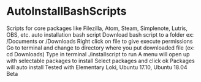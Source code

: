 # AutoInstallBashScripts
Scripts for core packages like Filezilla, Atom, Steam, Simplenote, Lutris, OBS, etc. auto installation bash script
Download bash script to a folder ex: /Documents or /Downloads
Right click on file to give execute permissions
Go to terminal and change to directory where you put downloaded file (ex: cd Downloads)
Type in terminal ./installscript to run
A menu will open up with selectable packages to install
Select packages and click ok
Packages will auto install
Tested with Elementary Loki, Ubuntu 17.10, Ubuntu 18.04 Beta
